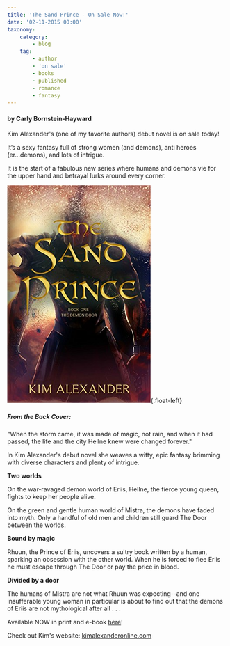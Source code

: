 ```yaml
---
title: 'The Sand Prince - On Sale Now!'
date: '02-11-2015 00:00'
taxonomy:
    category:
        - blog
    tag:
        - author
        - 'on sale'
        - books
        - published
        - romance
        - fantasy
---
```


#### by Carly Bornstein-Hayward

Kim Alexander's (one of my favorite authors) debut novel is on sale today!

It’s a sexy fantasy full of strong women (and demons), anti heroes (er...demons), and lots of intrigue.

It is the start of a fabulous new series where humans and demons vie for the upper hand and betrayal lurks around every corner.

![](Book_Light_Editorial_Sand_Prince.jpg){.float-left}

##### From the Back Cover:

"When the storm came, it was made of magic, not rain, and when it had passed, the life and the city Hellne knew were changed forever."

In Kim Alexander's debut novel she weaves a witty, epic fantasy brimming with diverse characters and plenty of intrigue.
 
**Two worlds**

On the war-ravaged demon world of Eriis, Hellne, the fierce young queen, fights to keep her people alive.

On the green and gentle human world of Mistra, the demons have faded into myth. Only a handful of old men and children still guard The Door between the worlds.

**Bound by magic**

Rhuun, the Prince of Eriis, uncovers a sultry book written by a human, sparking an obsession with the other world. When he is forced to flee Eriis he must escape through The Door or pay the price in blood.

**Divided by a door**

The humans of Mistra are not what Rhuun was expecting--and one insufferable young woman in particular is about to find out that the demons of Eriis are not mythological after all . . .
 
Available NOW in print and e-book [here](https://www.amazon.com/gp/product/B01GXFQB6C/ref=series_rw_dp_sw?target=_blank)!

Check out Kim's website: [kimalexanderonline.com](http://kimalexanderonline.com/wp/?target=_blank)